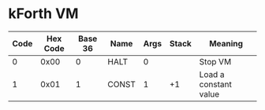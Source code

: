 # kForth VM


| Code | Hex Code | Base 36 | Name  | Args | Stack | Meaning |
| ---- | -------- | ------- | ----- | ---- | ----- | ------- |
| 0    | 0x00     | 0       | HALT  | 0    |       | Stop VM |
| 1    | 0x01     | 1       | CONST | 1    | +1    | Load a constant value |

